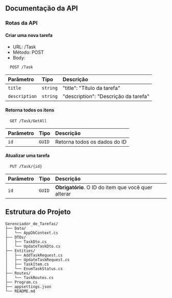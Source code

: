 ## Documentação da API

### Rotas da API

#### Criar uma nova tarefa
- URL: /Task
- Método: POST
- Body:

```http
  POST /Task
```

| Parâmetro    | Tipo       | Descrição                           |
| :----------  | :--------- | :-----------------------------------|
| `title`      | `string`   | "title": "Título da tarefa"         |
| `description`| `string`   | "description": "Descrição da tarefa"|

#### Retorna todos os itens

```http
  GET /Task/GetAll
```

| Parâmetro   | Tipo       | Descrição                           |
| :---------- | :--------- | :-----------------------------------|
| `id`        | `GUID`     | Retorna todos os dados do ID        |

#### Atualizar uma tarefa

```http
  PUT /Task/{id}
```

| Parâmetro   | Tipo       | Descrição                                           |
| :---------- | :--------- | :---------------------------------------------------|
| `id`        | `GUID`     | **Obrigatório**. O ID do item que você quer alterar |

## Estrutura do Projeto

```
Gerenciador_de_Tarefas/
├── Data/
│   └── AppDbContext.cs
├── DTOs/
│   ├── TaskDto.cs
│   └── UpdateTaskDto.cs
├── Entities/
│   ├── AddTaskRequest.cs
│   ├── UpdateTaskRequest.cs
│   ├── TaskItem.cs
│   └── EnumTaskStatus.cs
├── Routes/
│   └── TaskRoutes.cs
├── Program.cs
├── appsettings.json
└── README.md
```

